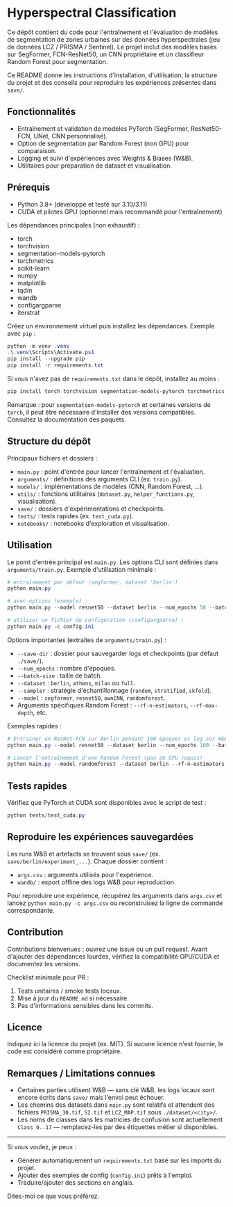 # Hyperspectral Classification

Ce dépôt contient du code pour l'entraînement et l'évaluation de modèles de segmentation de zones urbaines sur des données hyperspectrales (jeu de données LCZ / PRISMA / Sentinel). Le projet inclut des modèles basés sur SegFormer, FCN-ResNet50, un CNN propriétaire et un classifieur Random Forest pour segmentation.

Ce README donne les instructions d'installation, d'utilisation, la structure du projet et des conseils pour reproduire les expériences présentes dans `save/`.

## Fonctionnalités

- Entraînement et validation de modèles PyTorch (SegFormer, ResNet50-FCN, UNet, CNN personnalisé).
- Option de segmentation par Random Forest (non GPU) pour comparaison.
- Logging et suivi d'expériences avec Weights & Biases (W&B).
- Utilitaires pour préparation de dataset et visualisation.

## Prérequis

- Python 3.8+ (développé et testé sur 3.10/3.11)
- CUDA et pilotes GPU (optionnel mais recommandé pour l'entraînement)

Les dépendances principales (non exhaustif) :

- torch
- torchvision
- segmentation-models-pytorch
- torchmetrics
- scikit-learn
- numpy
- matplotlib
- tqdm
- wandb
- configargparse
- iterstrat

Créez un environnement virtuel puis installez les dépendances. Exemple avec `pip` :

```powershell
python -m venv .venv
.\.venv\Scripts\Activate.ps1
pip install --upgrade pip
pip install -r requirements.txt
```

Si vous n'avez pas de `requirements.txt` dans le dépôt, installez au moins :

```powershell
pip install torch torchvision segmentation-models-pytorch torchmetrics scikit-learn numpy matplotlib tqdm wandb configargparse iterstrat
```

Remarque : pour `segmentation-models-pytorch` et certaines versions de `torch`, il peut être nécessaire d'installer des versions compatibles. Consultez la documentation des paquets.

## Structure du dépôt

Principaux fichiers et dossiers :

- `main.py` : point d'entrée pour lancer l'entraînement et l'évaluation.
- `arguments/` : définitions des arguments CLI (ex. `train.py`).
- `models/` : implémentations de modèles (CNN, Random Forest, ...).
- `utils/` : fonctions utilitaires (`dataset.py`, `helper_functions.py`, visualisation).
- `save/` : dossiers d'expérimentations et checkpoints.
- `tests/` : tests rapides (ex. `test_cuda.py`).
- `notebooks/` : notebooks d'exploration et visualisation.

## Utilisation

Le point d'entrée principal est `main.py`. Les options CLI sont définies dans `arguments/train.py`. Exemple d'utilisation minimale :

```powershell
# entraînement par défaut (segformer, dataset 'berlin')
python main.py

# avec options (exemple) :
python main.py --model resnet50 --dataset berlin --num_epochs 50 --batch-size 8 --lr 0.0005 --wandb --wandb-project "MonProjet"

# utiliser un fichier de configuration (configargparse) :
python main.py -c config.ini
```

Options importantes (extraites de `arguments/train.py`) :

- `--save-dir` : dossier pour sauvegarder logs et checkpoints (par défaut `./save/`).
- `--num_epochs` : nombre d'époques.
- `--batch-size` : taille de batch.
- `--dataset` : `berlin`, `athens`, `milan` ou `full`.
- `--sampler` : stratégie d'échantillonnage (`random`, `stratified`, `skfold`).
- `--model` : `segformer`, `resnet50`, `ownCNN`, `randomforest`.
- Arguments spécifiques Random Forest : `--rf-n-estimators`, `--rf-max-depth`, etc.

Exemples rapides :

```powershell
# Entrainer un ResNet-FCN sur Berlin pendant 100 époques et log sur W&B
python main.py --model resnet50 --dataset berlin --num_epochs 100 --batch-size 8 --lr 0.001 --wandb --wandb-project Hyperspectral

# Lancer l'entraînement d'une Random Forest (pas de GPU requis)
python main.py --model randomforest --dataset berlin --rf-n-estimators 200
```

## Tests rapides

Vérifiez que PyTorch et CUDA sont disponibles avec le script de test :

```powershell
python tests/test_cuda.py
```

## Reproduire les expériences sauvegardées

Les runs W&B et artefacts se trouvent sous `save/` (ex. `save/berlin/experiment_...`). Chaque dossier contient :

- `args.csv` : arguments utilisés pour l'expérience.
- `wandb/` : export offline des logs W&B pour reproduction.

Pour reproduire une expérience, récupérez les arguments dans `args.csv` et lancez `python main.py -c args.csv` ou reconstruisez la ligne de commande correspondante.

## Contribution

Contributions bienvenues : ouvrez une issue ou un pull request. Avant d'ajouter des dépendances lourdes, vérifiez la compatibilité GPU/CUDA et documentez les versions.

Checklist minimale pour PR :

1. Tests unitaires / smoke tests locaux.
2. Mise à jour du `README.md` si nécessaire.
3. Pas d'informations sensibles dans les commits.

## Licence

Indiquez ici la licence du projet (ex. MIT). Si aucune licence n'est fournie, le code est considéré comme propriétaire.

## Remarques / Limitations connues

- Certaines parties utilisent W&B — sans clé W&B, les logs locaux sont encore écrits dans `save/` mais l'envoi peut échouer.
- Les chemins des datasets dans `main.py` sont relatifs et attendent des fichiers `PRISMA_30.tif`, `S2.tif` et `LCZ_MAP.tif` sous `./dataset/<city>/`.
- Les noms de classes dans les matricies de confusion sont actuellement `Class 0..17` — remplacez-les par des étiquettes métier si disponibles.

---

Si vous voulez, je peux :

- Générer automatiquement un `requirements.txt` basé sur les imports du projet.
- Ajouter des exemples de config (`config.ini`) prêts à l'emploi.
- Traduire/ajouter des sections en anglais.

Dites-moi ce que vous préférez.
